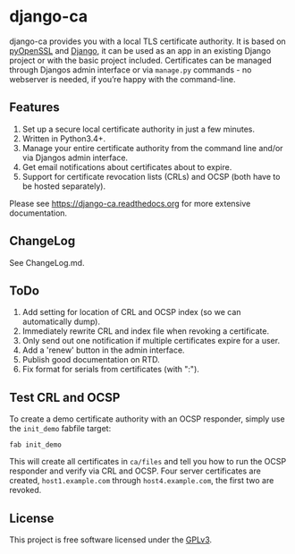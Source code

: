 # django-ca

django-ca provides you with a local TLS certificate authority. It is based on
[pyOpenSSL](https://pyopenssl.readthedocs.org/) and [Django](https://www.djangoproject.com/>), it
can be used as an app in an existing Django project or with the basic project included.
Certificates can be managed through Djangos admin interface or via `manage.py` commands - no
webserver is needed, if you’re happy with the command-line.

## Features

1. Set up a secure local certificate authority in just a few minutes.
2. Written in Python3.4+.
3. Manage your entire certificate authority from the command line and/or via
   Djangos admin interface.
4. Get email notifications about certificates about to expire.
5. Support for certificate revocation lists (CRLs) and OCSP (both have to be
   hosted separately).

Please see https://django-ca.readthedocs.org for more extensive documentation.

## ChangeLog

See ChangeLog.md.

## ToDo

1. Add setting for location of CRL and OCSP index (so we can automatically dump).
2. Immediately rewrite CRL and index file when revoking a certificate.
3. Only send out one notification if multiple certificates expire for a user.
4. Add a 'renew' button in the admin interface.
5. Publish good documentation on RTD.
6. Fix format for serials from certificates (with ":").

## Test CRL and OCSP

To create a demo certificate authority with an OCSP responder, simply use the `init_demo` fabfile
target:

```
fab init_demo
```

This will create all certificates in `ca/files` and tell you how to run the OCSP responder and
verify via CRL and OCSP. Four server certificates are created, `host1.example.com` through
`host4.example.com`, the first two are revoked.

## License

This project is free software licensed under the [GPLv3](http://www.gnu.org/licenses/gpl.txt).
